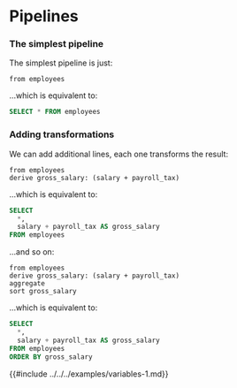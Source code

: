 # Pipelines

### The simplest pipeline

The simplest pipeline is just:

```prql
from employees
```

...which is equivalent to:

```sql
SELECT * FROM employees
```

### Adding transformations

We can add additional lines, each one transforms the result:

```prql
from employees
derive gross_salary: (salary + payroll_tax)
```

...which is equivalent to:

```sql
SELECT 
  *, 
  salary + payroll_tax AS gross_salary 
FROM employees
```

...and so on:

```prql
from employees
derive gross_salary: (salary + payroll_tax)
aggregate 
sort gross_salary
```

...which is equivalent to:

```sql
SELECT 
  *, 
  salary + payroll_tax AS gross_salary 
FROM employees
ORDER BY gross_salary
```

{{#include ../../../examples/variables-1.md}}
